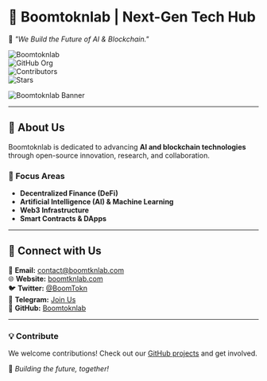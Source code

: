 # 🚀 Boomtoknlab | Next-Gen Tech Hub  
🌌 *"We Build the Future of AI & Blockchain."*  

![Boomtoknlab](https://your-cdn.com/boomtoknlab-banner.svg)  
![GitHub Org](https://img.shields.io/badge/GitHub-Boomtoknlab-blue?style=flat&logo=github)  
![Contributors](https://img.shields.io/github/contributors/Boomtoknlab/.github?color=cyan)  
![Stars](https://img.shields.io/github/stars/Boomtoknlab/.github?style=social)  

![Boomtoknlab Banner](https://raw.githubusercontent.com/Boomtoknlab/.github/main/profile/banner.png)  

---

## 🌟 About Us  
Boomtoknlab is dedicated to advancing **AI and blockchain technologies** through open-source innovation, research, and collaboration.  

### 🔹 Focus Areas  
- **Decentralized Finance (DeFi)**  
- **Artificial Intelligence (AI) & Machine Learning**  
- **Web3 Infrastructure**  
- **Smart Contracts & DApps**  

---

## 📢 Connect with Us  
📩 **Email:** [contact@boomtknlab.com](mailto:contact@boomtknlab.com)  
🌐 **Website:** [boomtknlab.com](https://boomtknlab.com)  
🐦 **Twitter:** [@BoomTokn](https://x.com/boomtokn?s=21)  
💬 **Telegram:** [Join Us](https://t.me/Boomtoknlab)  
📂 **GitHub:** [Boomtoknlab](https://github.com/Boomtoknlab)  

---

### 💡 Contribute  
We welcome contributions! Check out our [GitHub projects](https://github.com/Boomtoknlab) and get involved.  

🚀 *Building the future, together!*